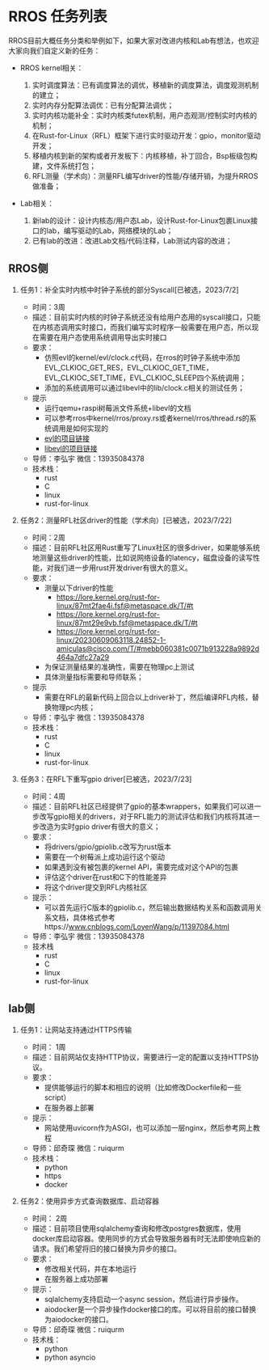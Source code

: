 # RROS 任务列表

RROS目前大概任务分类和举例如下，如果大家对改进内核和Lab有想法，也欢迎大家向我们自定义新的任务：

- RROS kernel相关：
  1. 实时调度算法：已有调度算法的调优，移植新的调度算法，调度观测机制的建立；
  2. 实时内存分配算法调优：已有分配算法调优；
  3. 实时内核功能补全：实时内核类futex机制，用户态观测/控制实时内核的机制；
  4. 在Rust-for-Linux（RFL）框架下进行实时驱动开发：gpio，monitor驱动开发；
  5. 移植内核到新的架构或者开发板下：内核移植，补丁回合，Bsp板级包构建，文件系统打包；
  6. RFL测量（学术向）：测量RFL编写driver的性能/存储开销，为提升RROS做准备；

- Lab相关：
  1. 新lab的设计：设计内核态/用户态Lab，设计Rust-for-Linux包裹Linux接口的lab，编写驱动的Lab，网络模块的Lab；
  2. 已有lab的改进：改进Lab文档/代码注释，Lab测试内容的改进；

## RROS侧

1. 任务1：补全实时内核中时钟子系统的部分Syscall[已被选，2023/7/2]
   - 时间：3周
   - 描述：目前实时内核的时钟子系统还没有给用户态用的syscall接口，只能在内核态调用实时接口，而我们编写实时程序一般需要在用户态，所以现在需要在用户态使用系统调用导出实时接口
   - 要求：
     - 仿照evl的kernel/evl/clock.c代码，在rros的时钟子系统中添加EVL_CLKIOC_GET_RES，EVL_CLKIOC_GET_TIME，EVL_CLKIOC_SET_TIME，EVL_CLKIOC_SLEEP四个系统调用；
     - 添加的系统调用可以通过libevl中的lib/clock.c相关的测试任务；
   - 提示
     - 运行qemu+raspi树莓派文件系统+libevl的文档
     - 可以参考rros中kernel/rros/proxy.rs或者kernel/rros/thread.rs的系统调用是如何实现的
     - [evl的项目链接](https://github.com/rust-real-time-os/xenomai_sourcecode)
     - [libevl的项目链接](https://github.com/rust-real-time-os/libevl/tree/r27_net)
   - 导师：李弘宇 微信：13935084378
   - 技术栈：
     - rust
     - C
     - linux
     - rust-for-linux

2. 任务2：测量RFL社区driver的性能（学术向）[已被选，2023/7/22]
   - 时间：2周
   - 描述：目前RFL社区用Rust重写了Linux社区的很多driver，如果能够系统地测量这些driver的性能，比如说网络设备的latency，磁盘设备的读写性能，对我们进一步用rust开发driver有很大的意义。
   - 要求：
     - 测量以下driver的性能
       - https://lore.kernel.org/rust-for-linux/87mt2fae4i.fsf@metaspace.dk/T/#t
       - https://lore.kernel.org/rust-for-linux/87mt29e9vb.fsf@metaspace.dk/T/#t
       - https://lore.kernel.org/rust-for-linux/20230609063118.24852-1-amiculas@cisco.com/T/#mebb060381c0071b913228a9892d464a7dfc27a29
     - 为保证测量结果的准确性，需要在物理pc上测试
     - 具体测量指标需要和导师联系；
   - 提示
     - 需要在RFL的最新代码上回合以上driver补丁，然后编译RFL内核，替换物理pc内核；
   - 导师：李弘宇 微信：13935084378
   - 技术栈：
     - rust
     - C
     - linux
     - rust-for-linux

3. 任务3：在RFL下重写gpio driver[已被选，2023/7/23]
   - 时间：4周
   - 描述：目前RFL社区已经提供了gpio的基本wrappers，如果我们可以进一步改写gpio相关的drivers，对于RFL能力的测试评估和我们内核将其进一步改造为实时gpio driver有很大的意义；
   - 要求：
     - 将drivers/gpio/gpiolib.c改写为rust版本
     - 需要在一个树莓派上成功运行这个驱动
     - 如果遇到没有被包裹的kernel API，需要完成对这个API的包裹
     - 评估这个driver在rust和C下的性能差异
     - 将这个driver提交到RFL内核社区
   - 提示：
     - 可以首先运行C版本的gpiolib.c，然后输出数据结构关系和函数调用关系文档，具体格式参考https://www.cnblogs.com/LoyenWang/p/11397084.html
   - 导师：李弘宇 微信：13935084378
   - 技术栈
     - rust
     - C
     - linux
     - rust-for-linux

## lab侧

1. 任务1：让网站支持通过HTTPS传输
   - 时间： 1周
   - 描述：目前网站仅支持HTTP协议，需要进行一定的配置以支持HTTPS协议。
   - 要求：
     - 提供能够运行的脚本和相应的说明（比如修改Dockerfile和一些script）
     - 在服务器上部署
   - 提示：
     - 网站使用uvicorn作为ASGI，也可以添加一层nginx，然后参考网上教程
   - 导师：邱奇琛 微信：ruiqurm
   - 技术栈：
     - python
     - https
     - docker

2. 任务2：使用异步方式查询数据库、启动容器
   - 时间： 2周
   - 描述：目前项目使用sqlalchemy查询和修改postgres数据库，使用docker库启动容器。使用同步的方式会导致服务器有时无法即使响应新的请求。我们希望将旧的接口替换为异步的接口。
   - 要求：
     - 修改相关代码，并在本地运行
     - 在服务器上成功部署
   - 提示：
     - sqlalchemy支持启动一个async session，然后进行异步操作。
     - aiodocker是一个异步操作docker接口的库。可以将目前的接口替换为aiodocker的接口。
   - 导师：邱奇琛 微信：ruiqurm
   - 技术栈：
     - python
     - python asyncio
